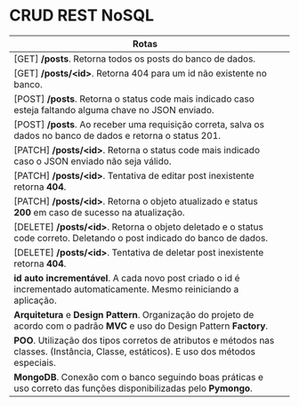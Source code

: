 # CRUD REST NoSQL


| Rotas | |
|---|---|
| [GET] **/posts**. Retorna todos os posts do banco de dados. | 
| [GET] **/posts/\<id>**. Retorna 404 para um id não existente no banco. | 
| [POST] **/posts**. Retorna o status code mais indicado caso esteja faltando alguma chave no JSON enviado. | 
| [POST] **/posts**. Ao receber uma requisição correta, salva os dados no banco de dados e retorna o status 201. | 
| [PATCH] **/posts/\<id>**. Retorna o status code mais indicado caso o JSON enviado não seja válido. | 
| [PATCH] **/posts/\<id>**. Tentativa de editar post inexistente retorna **404**. | 
| [PATCH] **/posts/\<id>**. Retorna o objeto atualizado e status **200** em caso de sucesso na atualização. | 
| [DELETE] **/posts/\<id>**. Retorna o objeto deletado e o status code correto. Deletando o post indicado do banco de dados. | 
| [DELETE] **/posts/\<id>**. Tentativa de deletar post inexistente retorna **404**. | 
| **id auto incrementável**. A cada novo post criado o id é incrementado automaticamente. Mesmo reiniciando a aplicação. |
| **Arquitetura** e **Design Pattern**. Organização do projeto de acordo com o padrão **MVC** e uso do Design Pattern **Factory**. | 
| **POO**. Utilização dos tipos corretos de atributos e métodos nas classes. (Instância, Classe, estáticos). E uso dos métodos especiais. | 
| **MongoDB**. Conexão com o banco seguindo boas práticas e uso correto das funções disponibilizadas pelo **Pymongo**. | 
